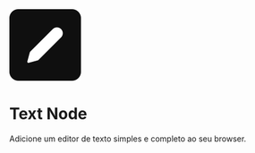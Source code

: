 <img src="public/favicon.svg" alt="Text Node Icon">

# Text Node
Adicione um editor de texto simples e completo ao seu browser.
